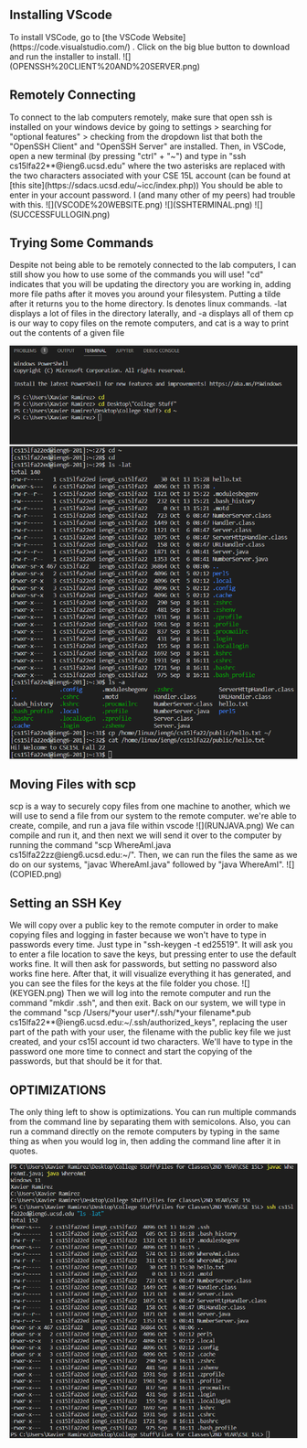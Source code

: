 <h2>Installing VScode</h2>
To install VSCode, go to [the VSCode Website](https://code.visualstudio.com/) . Click on the big blue button to download and run the installer to install.
![](OPENSSH%20CLIENT%20AND%20SERVER.png)

<h2>Remotely Connecting</h2>
To connect to the lab computers remotely, make sure that open ssh is installed on your windows device by going to settings > searching for "optional features" > checking from the dropdown list that both the "OpenSSH Client" and "OpenSSH Server" are installed.
Then, in VSCode, open a new terminal (by pressing "ctrl" + "~") and type in "ssh cs15lfa22**@ieng6.ucsd.edu" where the two asterisks are replaced with the two characters associated with your CSE 15L account (can be found at [this site](https://sdacs.ucsd.edu/~icc/index.php))
You should be able to enter in your account password. I (and many other of my peers) had trouble with this.
![](VSCODE%20WEBSITE.png)
![](SSHTERMINAL.png)
![](SUCCESSFULLOGIN.png)

<h2>Trying Some Commands</h2>
Despite not being able to be remotely connected to the lab computers, I can still show you how to use some of the commands you will use! 
"cd" indicates that you will be updating the directory you are working in, adding more file paths after it moves you around your filesystem. Putting a tilde after it returns you to the home directory.
ls denotes linux commands. -lat displays a lot of files in the directory laterally, and -a displays all of them
cp is our way to copy files on the remote computers, and cat is a way to print out the contents of a given file

![](TERMINAL%20COMMANDS.png)
![](BUNCHOFCOMMANDS.png)

<h2>Moving Files with scp</h2>
scp is a way to securely copy files from one machine to another, which we will use to send a file from our system to the remote computer.
we're able to create, compile, and run a java file within vscode
![](RUNJAVA.png)
We can compile and run it, and then next we will send it over to the computer by running the command "scp WhereAmI.java cs15lfa22zz@ieng6.ucsd.edu:~/". Then, we can run the files the same as we do on our systems, "javac WhereAmI.java" followed by "java WhereAmI".
![](COPIED.png)

<h2>Setting an SSH Key</h2>
We will copy over a public key to the remote computer in order to make copying files and logging in faster because we won't have to type in passwords every time. Just type in "ssh-keygen -t ed25519". It will ask you to enter a file location to save the keys, but pressing enter to use the default works fine. It will then ask for passwords, but setting no password also works fine here. After that, it will visualize everything it has generated, and you can see the files for the keys at the file folder you chose.
![](KEYGEN.png)
Then we will log into the remote computer and run the command "mkdir .ssh", and then exit. Back on our system, we will type in the command "scp /Users/*your user*/.ssh/*your filename*.pub cs15lfa22**@ieng6.ucsd.edu:~/.ssh/authorized_keys", replacing the user part of the path with your user, the filename with the public key file we just created, and your cs15l account id two characters. We'll have to type in the password one more time to connect and start the copying of the passwords, but that should be it for that.

<h2>OPTIMIZATIONS</h2>
The only thing left to show is optimizations. You can run multiple commands from the command line by separating them with semicolons. Also, you can run a command directly on the remote computers by typing in the same thing as when you would log in, then adding the command line after it in quotes.

![](NEATO.png)
